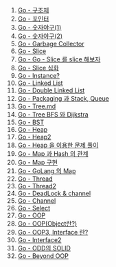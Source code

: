 1. [Go - 구조체](https://github.com/ckdqja135/Typescript-restful-starter/blob/master/mdfile/Go/Basics/Go%20-%20%EA%B5%AC%EC%A1%B0%EC%B2%B4.md)
2. [Go - 포인터](https://github.com/ckdqja135/Typescript-restful-starter/blob/master/mdfile/Go/Basics/Go%20-%20%ED%8F%AC%EC%9D%B8%ED%84%B0.md)
3. [Go - 숫자야구(1)](https://github.com/ckdqja135/Typescript-restful-starter/blob/master/mdfile/Go/Basics/Go%20-%20%EC%88%AB%EC%9E%90%EC%95%BC%EA%B5%AC(1).md)
4. [Go - 숫자야구(2)](https://github.com/ckdqja135/Typescript-restful-starter/blob/master/mdfile/Go/Basics/Go%20-%20%EC%88%AB%EC%9E%90%EC%95%BC%EA%B5%AC(2).md)
5. [Go - Garbage Collector](https://github.com/ckdqja135/Typescript-restful-starter/blob/master/mdfile/Go/Basics/Go%20-%20Garbage%20Collector.md)
6. [Go - Slice](https://github.com/ckdqja135/Typescript-restful-starter/blob/master/mdfile/Go/Basics/Go%20-%20Slice.md)
7. [Go - Go - Slice 를 slice 해보자](https://github.com/ckdqja135/Typescript-restful-starter/blob/master/mdfile/Go/Basics/Go%20-%20Slice%20%EB%A5%BC%20slice%20%ED%95%B4%EB%B3%B4%EC%9E%90.md)
8. [Go - Slice 심화](https://github.com/ckdqja135/Typescript-restful-starter/blob/master/mdfile/Go/Basics/Go%20-%20Slice%20%EC%8B%AC%ED%99%94.md)
9. [Go - Instance?](https://github.com/ckdqja135/Typescript-restful-starter/blob/master/mdfile/Go/Basics/Go%20-%20Instance.md)
10. [Go - Linked List](https://github.com/ckdqja135/Typescript-restful-starter/blob/master/mdfile/Go/Basics/Go%20-%20Linked%20List.md)
11. [Go - Double Linked List](https://github.com/ckdqja135/Typescript-restful-starter/blob/master/mdfile/Go/Basics/Go%20-%20Double%20Linked%20List.md)
12. [Go - Packaging 과 Stack, Queue](https://github.com/ckdqja135/Typescript-restful-starter/blob/master/mdfile/Go/Basics/Go%20-%20Packaging%20%EA%B3%BC%20Stack%2C%20Queue.md)
13. [Go - Tree.md](https://github.com/ckdqja135/Typescript-restful-starter/blob/master/mdfile/Go/Basics/Go%20-%20Tree.md)
14. [Go - Tree BFS 와 Dijkstra](https://github.com/ckdqja135/Typescript-restful-starter/blob/master/mdfile/Go/Basics/Go%20-%20Tree%20BFS%20%EC%99%80%20Dijkstra.md)
15. [Go - BST](https://github.com/ckdqja135/Typescript-restful-starter/blob/master/mdfile/Go/Basics/Go%20-%20BST.md)
16. [Go - Heap](https://github.com/ckdqja135/Typescript-restful-starter/blob/master/mdfile/Go/Basics/Go%20-%20Heap.md)
17. [Go - Heap2](https://github.com/ckdqja135/Typescript-restful-starter/blob/master/mdfile/Go/Basics/Go%20-%20Heap2.md)
18. [Go - Heap 을 이용한 문제 풀이](https://github.com/ckdqja135/Typescript-restful-starter/blob/master/mdfile/Go/Basics/Go%20-%20Heap%20%EC%9D%84%20%EC%9D%B4%EC%9A%A9%ED%95%9C%20%EB%AC%B8%EC%A0%9C%20%ED%92%80%EC%9D%B4.md)
19. [Go - Map 과 Hash 의 관계](https://github.com/ckdqja135/Typescript-restful-starter/blob/master/mdfile/Go/Basics/Go%20-%20Map%20%EA%B3%BC%20Hash%20%EC%9D%98%20%EA%B4%80%EA%B3%84.md)
20. [Go - Map 구현](https://github.com/ckdqja135/Typescript-restful-starter/blob/master/mdfile/Go/Basics/Go%20-%20Map%20%EA%B5%AC%ED%98%84.md)
21. [Go - GoLang 의 Map](https://github.com/ckdqja135/Typescript-restful-starter/blob/master/mdfile/Go/Basics/Go%20-%20GoLang%20%EC%9D%98%20Map.md)
22. [Go - Thread](https://github.com/ckdqja135/Typescript-restful-starter/blob/master/mdfile/Go/Basics/Go%20-%20Thread.md)
23. [Go - Thread2](https://github.com/ckdqja135/Typescript-restful-starter/blob/master/mdfile/Go/Basics/Go%20-%20Thread2.md)
24. [Go - DeadLock & channel](https://github.com/ckdqja135/Typescript-restful-starter/blob/master/mdfile/Go/Basics/Go%20-%20%20DeadLock%20%26%20channel.md)
25. [Go - Channel](https://github.com/ckdqja135/Typescript-restful-starter/blob/master/mdfile/Go/Basics/Go%20-%20Channel.md)
26. [Go - Select](https://github.com/ckdqja135/Typescript-restful-starter/blob/master/mdfile/Go/Basics/Go%20-%20Select.md)
27. [Go - OOP](https://github.com/ckdqja135/Typescript-restful-starter/blob/master/mdfile/Go/Basics/Go%20-%20OOP.md)
28. [Go - OOP(Object란?)](https://github.com/ckdqja135/Typescript-restful-starter/blob/master/mdfile/Go/Basics/Go%20-%20%20OOP(Object%EB%9E%80%3F).md)
29. [Go - OOP3, Interface 란?](https://github.com/ckdqja135/Typescript-restful-starter/blob/master/mdfile/Go/Basics/Go%20-%20OOP3%2C%20Interface%20%EB%9E%80%3F.md)
30. [Go - Interface2](https://github.com/ckdqja135/Typescript-restful-starter/blob/master/mdfile/Go/Basics/Go%20-%20Interface2.md)
31. [Go - ODD의 SOLID](https://github.com/ckdqja135/Typescript-restful-starter/blob/master/mdfile/Go/Basics/Go%20-%20ODD%EC%9D%98%20SOLID.md)
32. [Go - Beyond OOP](https://github.com/ckdqja135/Typescript-restful-starter/blob/master/mdfile/Go/Basics/Go%20-%20%20Beyond%20OOP.md)
